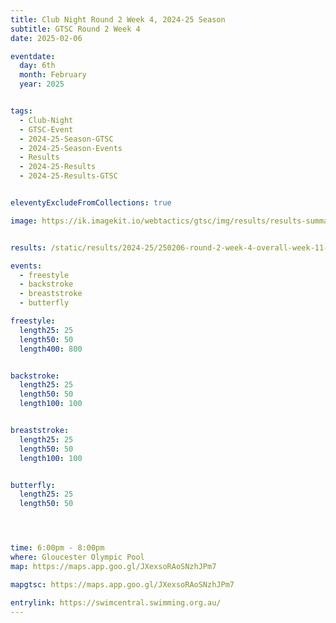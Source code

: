 ```yaml
---
title: Club Night Round 2 Week 4, 2024-25 Season
subtitle: GTSC Round 2 Week 4
date: 2025-02-06

eventdate:
  day: 6th
  month: February
  year: 2025


tags:
  - Club-Night
  - GTSC-Event
  - 2024-25-Season-GTSC
  - 2024-25-Season-Events
  - Results
  - 2024-25-Results
  - 2024-25-Results-GTSC


eleventyExcludeFromCollections: true

image: https://ik.imagekit.io/webtactics/gtsc/img/results/results-summary-11.jpg


results: /static/results/2024-25/250206-round-2-week-4-overall-week-11-results.pdf

events:
  - freestyle
  - backstroke
  - breaststroke
  - butterfly

freestyle:
  length25: 25
  length50: 50
  length400: 800


backstroke:
  length25: 25
  length50: 50
  length100: 100


breaststroke:
  length25: 25
  length50: 50
  length100: 100


butterfly:
  length25: 25
  length50: 50




time: 6:00pm - 8:00pm
where: Gloucester Olympic Pool
map: https://maps.app.goo.gl/JXexsoRAoSNzhJPm7

mapgtsc: https://maps.app.goo.gl/JXexsoRAoSNzhJPm7

entrylink: https://swimcentral.swimming.org.au/
---
```

